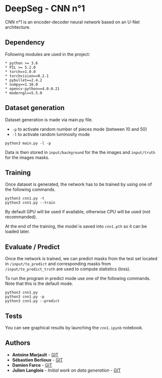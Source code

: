 # DeepSeg - CNN n°1

CNN n°1 is an encoder-decoder neural network based on an U-Net architecture.

## Dependency

Following modules are used in the project:

    * python >= 3.6
    * PIL >= 5.2.0
    * torch==1.0.0
    * torchvision==0.2.1
    * pybullet==2.4.2
    * numpy==1.16.0
    * opencv-python==4.0.0.21
    * moderngl==5.5.0

## Dataset generation

Dataset generation is made via main.py file.
* ```-p``` to activate random number of pieces mode (between 10 and 50)
* ```-l``` to activate random luminosity mode  

```
python3 main.py -l -p
```

Data is then stored in ```input/background``` for the the images and ```input/truth``` for the images masks.

## Training

Once dataset is generated, the network has to be trained by using one of the following commands.

```
python3 cnn1.py -t
python3 cnn1.py --train
```

By default GPU will be used if available, otherwise CPU will be used (not recommanded).

At the end of the training, the model is saved into ```cnn1.pth``` so it can be loaded later.

## Evaluate / Predict

Once the network is trained, we can predict masks from the test set located in ```/input/to_predict``` and corresponding masks from ```/input/to_predict_truth``` are used to compute statistics (loss).

To run the program in predict mode use one of the following commands. Note that this is the default mode.

```
python3 cnn1.py
python3 cnn1.py -p
python3 cnn1.py --predict
```

## Tests

You can see graphical results by launching the ```cnn1.ipynb``` notebook.

## Authors

* **Antoine Marjault** - [GIT](https://gitlab.univ-nantes.fr/E177646T)
* **Sébastien Berlioux** - [GIT](https://gitlab.univ-nantes.fr/E177663M)
* **Damien Farce** - [GIT](https://gitlab.univ-nantes.fr/E146084M)
* **Julien Langlois** - *Initial work on data generation* - [GIT](https://gitlab.univ-nantes.fr/E15H781N)
